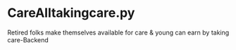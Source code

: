 # CareAlltakingcare.py
Retired folks make themselves available for care &amp; young can earn by taking care-Backend

